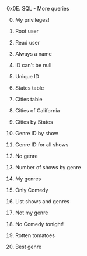 0x0E. SQL - More queries

0. My privileges!
1. Root user
2. Read user
3. Always a name

4. ID can't be null
5. Unique ID
6. States table
7. Cities table
8. Cities of California
9. Cities by States
10. Genre ID by show
11. Genre ID for all shows
12. No genre
13. Number of shows by genre
14. My genres
15. Only Comedy
16. List shows and genres
17. Not my genre
18. No Comedy tonight!
19. Rotten tomatoes
20. Best genre
